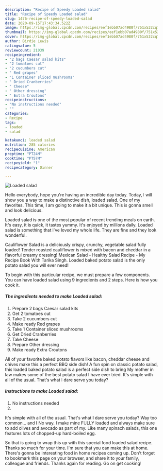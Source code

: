```yaml
---
description: "Recipe of Speedy Loaded salad"
title: "Recipe of Speedy Loaded salad"
slug: 1476-recipe-of-speedy-loaded-salad
date: 2020-09-15T17:43:34.522Z
image: https://img-global.cpcdn.com/recipes/eef1ebb07ad4980f/751x532cq70/loaded-salad-recipe-main-photo.jpg
thumbnail: https://img-global.cpcdn.com/recipes/eef1ebb07ad4980f/751x532cq70/loaded-salad-recipe-main-photo.jpg
cover: https://img-global.cpcdn.com/recipes/eef1ebb07ad4980f/751x532cq70/loaded-salad-recipe-main-photo.jpg
author: Birdie Lewis
ratingvalue: 5
reviewcount: 21039
recipeingredient:
- "2 bags Caesar salad kits"
- "2 tomatoes cut"
- "2 cucumbers cut"
- " Red grapes"
- "1 Container sliced mushrooms"
- " Dried Cranberries"
- " Cheese"
- " Other dressing"
- " Extra Croutons"
recipeinstructions:
- "No instructions needed"
- ""
categories:
- Recipe
tags:
- loaded
- salad

katakunci: loaded salad 
nutrition: 285 calories
recipecuisine: American
preptime: "PT24M"
cooktime: "PT57M"
recipeyield: "1"
recipecategory: Dinner

---
```



![Loaded salad](https://img-global.cpcdn.com/recipes/eef1ebb07ad4980f/751x532cq70/loaded-salad-recipe-main-photo.jpg)

Hello everybody, hope you're having an incredible day today. Today, I will show you a way to make a distinctive dish, loaded salad. One of my favorites. This time, I am going to make it a bit unique. This is gonna smell and look delicious.

Loaded salad is one of the most popular of recent trending meals on earth. It's easy, it is quick, it tastes yummy. It's enjoyed by millions daily. Loaded salad is something that I've loved my whole life. They are fine and they look wonderful.

Cauliflower Salad is a deliciously crispy, crunchy, vegetable salad fully loaded! Tender roasted cauliflower is mixed with bacon and cheddar in a flavorful creamy dressing! Mexican Salad - Healthy Salad Recipe - My Recipe Book With Tarika Singh. Loaded baked potato salad is the only potato salad you will ever need!


To begin with this particular recipe, we must prepare a few components. You can have loaded salad using 9 ingredients and 2 steps. Here is how you cook it.

<!--inarticleads1-->

##### The ingredients needed to make Loaded salad:

1. Prepare 2 bags Caesar salad kits
1. Get 2 tomatoes cut
1. Take 2 cucumbers cut
1. Make ready  Red grapes
1. Take 1 Container sliced mushrooms
1. Get  Dried Cranberries
1. Take  Cheese
1. Prepare  Other dressing
1. Make ready  Extra Croutons


All of your favorite baked potato flavors like bacon, cheddar cheese and chives make this a perfect BBQ side dish! A fun spin on classic potato salad, this loaded baked potato salad is a perfect side dish to bring My mother in law makes some of the best potato salad I have ever tried. It&#39;s simple with all of the usual. That&#39;s what I dare serve you today? 

<!--inarticleads2-->

##### Instructions to make Loaded salad:

1. No instructions needed
1. 


It&#39;s simple with all of the usual. That&#39;s what I dare serve you today? Way too common… and I No way. I make mine FULLY loaded and always make sure to add olives and avocado as part of my. Like many spinach salads, this one features lots of chopped-up hard-boiled egg. 

So that is going to wrap this up with this special food loaded salad recipe. Thanks so much for your time. I'm sure that you can make this at home. There's gonna be interesting food in home recipes coming up. Don't forget to bookmark this page on your browser, and share it to your family, colleague and friends. Thanks again for reading. Go on get cooking!
